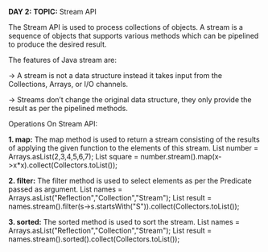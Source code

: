 **DAY 2:**
**TOPIC:** Stream API

The Stream API is used to process collections of objects. A stream is a sequence of objects that supports various methods which can be pipelined to produce the desired result.


The features of Java stream are:

-> A stream is not a data structure instead it takes input from the Collections, Arrays, or I/O channels.

-> Streams don’t change the original data structure, they only provide the result as per the pipelined methods.

Operations On Stream API:

**1. map:** The map method is used to return a stream consisting of the results of applying the given function to the elements of this stream.
List number = Arrays.asList(2,3,4,5,6,7);
List square = number.stream().map(x->x*x).collect(Collectors.toList());

**2. filter:** The filter method is used to select elements as per the Predicate passed as argument.
List names = Arrays.asList("Reflection","Collection","Stream");
List result = names.stream().filter(s->s.startsWith("S")).collect(Collectors.toList());

**3. sorted:** The sorted method is used to sort the stream.
List names = Arrays.asList("Reflection","Collection","Stream");
List result = names.stream().sorted().collect(Collectors.toList());
